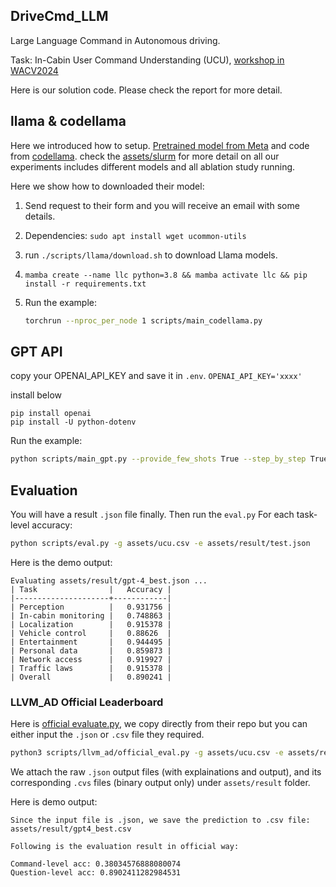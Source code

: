 DriveCmd_LLM
---

Large Language Command in Autonomous driving.

Task: In-Cabin User Command Understanding (UCU), [workshop in WACV2024](https://llvm-ad.github.io/challenges/)

Here is our solution code. Please check the report for more detail.

## llama & codellama

Here we introduced how to setup. [Pretrained model from Meta](https://ai.meta.com/llama/) and code from [codellama](https://github.com/facebookresearch/codellama/tree/main). check the [assets/slurm](assets/slurm) for more detail on all our experiments includes different models and all ablation study running. 

Here we show how to downloaded their model:

1. Send request to their form and you will receive an email with some details.

2. Dependencies: `sudo apt install wget ucommon-utils`

3. run `./scripts/llama/download.sh` to download Llama models.

4. `mamba create --name llc python=3.8 && mamba activate llc && pip install -r requirements.txt`

5. Run the example:
	```bash
	torchrun --nproc_per_node 1 scripts/main_codellama.py
	```

## GPT API

copy your OPENAI_API_KEY and save it in `.env`.
`OPENAI_API_KEY='xxxx'`

install below
```
pip install openai
pip install -U python-dotenv
```
Run the example:

```bash
python scripts/main_gpt.py --provide_few_shots True --step_by_step True
```

## Evaluation

You will have a result `.json` file finally. Then run the `eval.py` For each task-level accuracy:

```bash
python scripts/eval.py -g assets/ucu.csv -e assets/result/test.json
```

Here is the demo output:
```
Evaluating assets/result/gpt-4_best.json ...
| Task                |   Accuracy |
|---------------------+------------|
| Perception          |   0.931756 |
| In-cabin monitoring |   0.748863 |
| Localization        |   0.915378 |
| Vehicle control     |   0.88626  |
| Entertainment       |   0.944495 |
| Personal data       |   0.859873 |
| Network access      |   0.919927 |
| Traffic laws        |   0.915378 |
| Overall             |   0.890241 |
```

### LLVM_AD Official Leaderboard

Here is [official evaluate.py](), we copy directly from their repo but you can either input the `.json` or `.csv` file they required. 

```bash
python3 scripts/llvm_ad/official_eval.py -g assets/ucu.csv -e assets/result/test.json
```
We attach the raw `.json` output files (with explainations and output), and its corresponding `.cvs` files (binary output only) under `assets/result` folder. 

Here is demo output:
```
Since the input file is .json, we save the prediction to .csv file: assets/result/gpt4_best.csv

Following is the evaluation result in official way: 

Command-level acc: 0.38034576888080074
Question-level acc: 0.8902411282984531
```
